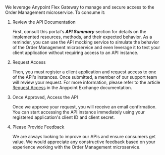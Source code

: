 We leverage Anypoint Flex Gateway to manage and secure access to the Order Management microservice. To consume it:

1. Review the API Documentation

    First, consult this portal's ***API Summary*** section for details on the implemented resources, methods, and their expected behavior. As a reminder, you can use the API mocking service to simulate the behavior of the Order Management microservice and even leverage it to test your client application without requiring access to an API instance.

2. Request Access

    Then, you must register a client application and request access to one of the API's instances. Once submitted, a member of our support team will review your request. For more information, please refer to the article [Request Access](https://docs.mulesoft.com/anypoint-exchange/to-request-access) in the Anypoint Exchange documentation.

3. Once Approved, Access the API

    Once we approve your request, you will receive an email confirmation. You can start accessing the API instance immediately using your registered application's client ID and client secret.

4. Please Provide Feedback

    We are always looking to improve our APIs and ensure consumers get value. We would appreciate any constructive feedback based on your experience working with the Order Management microservice.
